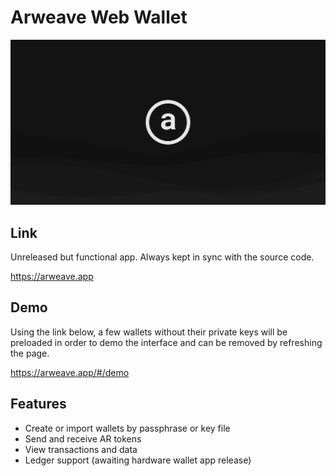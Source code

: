 # Arweave Web Wallet

![Header image](public/arweaveViewLandscape.svg)

## Link

Unreleased but functional app. Always kept in sync with the source code. 

https://arweave.app

## Demo

Using the link below, a few wallets without their private keys will be preloaded in order to demo the interface and can be removed by refreshing the page. 

https://arweave.app/#/demo

## Features

- Create or import wallets by passphrase or key file
- Send and receive AR tokens
- View transactions and data
- Ledger support (awaiting hardware wallet app release)